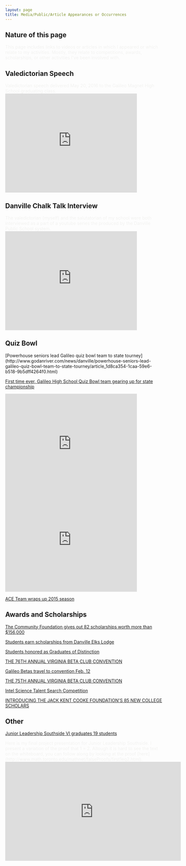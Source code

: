 ```yaml
---
layout: page
title: Media/Public/Article Appearances or Occurrences
---
```


<h2>Nature of this page</h2>

<span style="color:#f2f2f0">
This page includes links to videos or articles in which I appeared or which relate to my activities. Mostly, they relate to competitions, awards, scholarships, or other activities I've been involved with.
</span>


<h2>Valedictorian Speech</h2>

<span style="color:#f2f2f0">
Valedictorian speech delivered May 20, 2016 to the Galileo Magnet High School graduating class.
</span>
<iframe width="420" height="315" src="https://www.youtube.com/embed/sZFvUARxVNo" frameborder="0" allowfullscreen></iframe>

<h2>Danville Chalk Talk Interview</h2>
<span style="color:#f2f2f0">
The valedictorian (myself) and the salutatorian of my school were both interviewed as a part of a youtube series the produced by the Danville Public School system.
</span>
<iframe width="420" height="315" src="https://www.youtube.com/embed/L8RtaSirh7s" frameborder="0" allowfullscreen></iframe>

<h2>Quiz Bowl</h2>
[Powerhouse seniors lead Galileo quiz bowl team to state tourney](http://www.godanriver.com/news/danville/powerhouse-seniors-lead-galileo-quiz-bowl-team-to-state-tourney/article_1d8ca354-1caa-59e6-b518-9b5dff4264f0.html)

[First time ever, Galileo High School Quiz Bowl team gearing up for state championship](http://wset.com/news/local/first-time-ever-galileo-high-school-quiz-bowl-team-gearing-up-for-state-championship)

<iframe width="420" height="315" frameborder="0" marginheight="0" marginwidth="0" src="http://wset.com/embed/news/local/first-time-ever-galileo-high-school-quiz-bowl-team-gearing-up-for-state-championship" ></iframe>

<iframe width="420" height="315" src="https://www.youtube.com/embed/kjJKjGQK-aQ" frameborder="0" allowfullscreen></iframe>

[ACE Team wraps up 2015 season](http://galileomagnethighschool.com/1776/news/ace-team-wraps-up-2015-season/)

<h2>Awards and Scholarships</h2>

[The Community Foundation gives out 82 scholarships worth more than $156,000](http://wset.com/news/local/the-community-foundation-gives-out-82-scholarships-worth-more-than-156000)

[Students earn scholarships from Danville Elks Lodge](http://www.godanriver.com/work_it_sova/news/students-earn-scholarships-from-danville-elks-lodge/article_6b1ed86e-245a-11e6-8a56-13e6e656cc02.html)

[Students honored as Graduates of Distinction](http://galileomagnethighschool.com/1980/news/students-honored-as-graduates-of-distinction/)

[THE 76TH ANNUAL VIRGINIA BETA CLUB CONVENTION](https://www.betaclub.org/events/convention-winners/#/2015/s/na)

[Galileo Betas travel to convention Feb. 12](http://galileomagnethighschool.com/1937/showcase/galileo-betas-travel-to-convention-feb-12/)

[THE 75TH ANNUAL VIRGINIA BETA CLUB CONVENTION](https://www.betaclub.org/events/convention-winners/#/2015/s/na)

[Intel Science Talent Search Competition](http://badging.societyforscience.org/users/cakoch10gmailcom)

[INTRODUCING THE JACK KENT COOKE FOUNDATION'S 85 NEW COLLEGE SCHOLARS](http://blog.jkcf.org/welcome-to-the-jack-kent-cooke-foundation-blog/introducing-the-jack-kent-cooke-foundations-85-new-college-scholars)

<h2>Other</h2>

[Junior Leadership Southside VI graduates 19 students](http://www.godanriver.com/work_it_sova/news/junior-leadership-southside-vi-graduates-students/article_fa429eb0-ed36-11e4-8539-3f9174bbc3a6.html)

<span style="color:#f2f2f0">
Here is my final project presentation for Junior Leadership Southside. I present a variation of the proof that 1 = 2. Altough it is hard to see the text on the whiteboard, you can follow along by looking at the proof [here](http://www.math.toronto.edu/mathnet/falseProofs/first1eq2.html).
</span>

<iframe width="560" height="315" src="https://www.youtube.com/embed/FrrVXj1McTU" frameborder="0" allowfullscreen></iframe>

